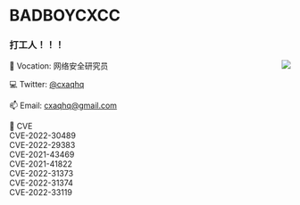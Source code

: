 # BADBOYCXCC 

### 打工人！！！


<img align="right" src="https://github-readme-stats.vercel.app/api?username=badboycxcc&count_private=true&show_icons=true&hide=prs&theme=radical" />

📖 Vocation: 网络安全研究员

💻 Twitter: [@cxaqhq](https://twitter.com/cxaqhq)

📫 Email: cxaqhq@gmail.com

🎉 CVE  
CVE-2022-30489  
CVE-2022-29383  
CVE-2021-43469  
CVE-2021-41822  
CVE-2022-31373  
CVE-2022-31374  
CVE-2022-33119  
